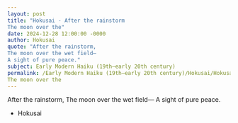 ```yaml
---
layout: post
title: "Hokusai - After the rainstorm
The moon over the"
date: 2024-12-28 12:00:00 -0000
author: Hokusai
quote: "After the rainstorm,
The moon over the wet field—
A sight of pure peace."
subject: Early Modern Haiku (19th–early 20th century)
permalink: /Early Modern Haiku (19th–early 20th century)/Hokusai/Hokusai - After the rainstorm
The moon over the
---
```


After the rainstorm,
The moon over the wet field—
A sight of pure peace.

- Hokusai
